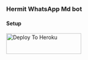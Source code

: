 ### Hermit WhatsApp Md bot

#### Setup



<a href="https://h-e-r-m-i-t-web.up.railway.app/deployment"><img src="https://i.ibb.co/5kmW5cb/download-2.png" alt="Deploy To Heroku" width="200" height="55" border="0"></a>

